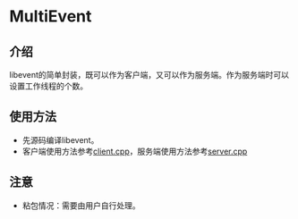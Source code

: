 # MultiEvent
## 介绍
libevent的简单封装，既可以作为客户端，又可以作为服务端。作为服务端时可以设置工作线程的个数。

## 使用方法
- 先源码编译libevent。
- 客户端使用方法参考[client.cpp](client.cpp)，服务端使用方法参考[server.cpp](server.cpp)

## 注意
- 粘包情况：需要由用户自行处理。